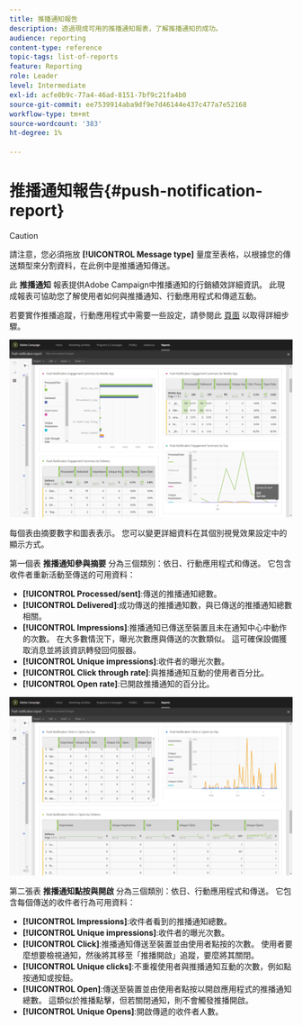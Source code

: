 ```yaml
---
title: 推播通知報告
description: 透過現成可用的推播通知報表，了解推播通知的成功。
audience: reporting
content-type: reference
topic-tags: list-of-reports
feature: Reporting
role: Leader
level: Intermediate
exl-id: acfe0b9c-77a4-46ad-8151-7bf9c21fa4b0
source-git-commit: ee7539914aba9df9e7d46144e437c477a7e52168
workflow-type: tm+mt
source-wordcount: '383'
ht-degree: 1%

---
```


# 推播通知報告{#push-notification-report}

>[!CAUTION]
>
>請注意，您必須拖放 **[!UICONTROL Message type]** 量度至表格，以根據您的傳送類型來分割資料，在此例中是推播通知傳送。

此 **推播通知** 報表提供Adobe Campaign中推播通知的行銷績效詳細資訊。 此現成報表可協助您了解使用者如何與推播通知、行動應用程式和傳遞互動。

若要實作推播追蹤，行動應用程式中需要一些設定，請參閱此 [頁面](../../administration/using/push-tracking.md) 以取得詳細步驟。

![](assets/dynamic_report_push.png)

每個表由摘要數字和圖表表示。 您可以變更詳細資料在其個別視覺效果設定中的顯示方式。

第一個表 **推播通知參與摘要** 分為三個類別：依日、行動應用程式和傳送。 它包含收件者重新活動至傳送的可用資料：

* **[!UICONTROL Processed/sent]**:傳送的推播通知總數。
* **[!UICONTROL Delivered]**:成功傳送的推播通知數，與已傳送的推播通知總數相關。
* **[!UICONTROL Impressions]**:推播通知已傳送至裝置且未在通知中心中動作的次數。 在大多數情況下，曝光次數應與傳送的次數類似。 這可確保設備獲取消息並將該資訊轉發回伺服器。
* **[!UICONTROL Unique impressions]**:收件者的曝光次數。
* **[!UICONTROL Click through rate]**:與推播通知互動的使用者百分比。
* **[!UICONTROL Open rate]**:已開啟推播通知的百分比。

![](assets/dynamic_report_push_2.png)

第二張表 **推播通知點按與開啟** 分為三個類別：依日、行動應用程式和傳送。 它包含每個傳送的收件者行為可用資料：

* **[!UICONTROL Impressions]**:收件者看到的推播通知總數。
* **[!UICONTROL Unique impressions]**:收件者的曝光次數。
* **[!UICONTROL Click]**:推播通知傳送至裝置並由使用者點按的次數。 使用者要麼想要檢視通知，然後將其移至「推播開啟」追蹤，要麼將其關閉。
* **[!UICONTROL Unique clicks]**:不重複使用者與推播通知互動的次數，例如點按通知或按鈕。
* **[!UICONTROL Open]**:傳送至裝置並由使用者點按以開啟應用程式的推播通知總數。 這類似於推播點擊，但若關閉通知，則不會觸發推播開啟。
* **[!UICONTROL Unique Opens]**:開啟傳遞的收件者人數。
